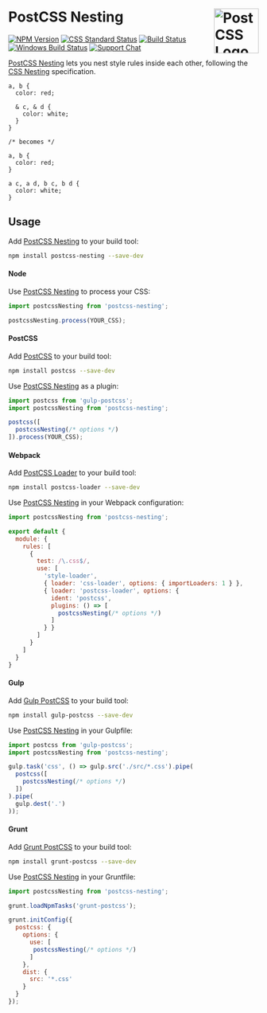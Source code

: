 # PostCSS Nesting [<img src="https://postcss.github.io/postcss/logo.svg" alt="PostCSS Logo" width="90" height="90" align="right">][postcss]

[![NPM Version][npm-img]][npm-url]
[![CSS Standard Status][css-img]][css-url]
[![Build Status][cli-img]][cli-url]
[![Windows Build Status][win-img]][win-url]
[![Support Chat][git-img]][git-url]

[PostCSS Nesting] lets you nest style rules inside each other, following the
[CSS Nesting] specification.

```pcss
a, b {
  color: red;

  & c, & d {
    color: white;
  }
}

/* becomes */

a, b {
  color: red;
}

a c, a d, b c, b d {
  color: white;
}
```

## Usage

Add [PostCSS Nesting] to your build tool:

```bash
npm install postcss-nesting --save-dev
```

#### Node

Use [PostCSS Nesting] to process your CSS:

```js
import postcssNesting from 'postcss-nesting';

postcssNesting.process(YOUR_CSS);
```

#### PostCSS

Add [PostCSS] to your build tool:

```bash
npm install postcss --save-dev
```

Use [PostCSS Nesting] as a plugin:

```js
import postcss from 'gulp-postcss';
import postcssNesting from 'postcss-nesting';

postcss([
  postcssNesting(/* options */)
]).process(YOUR_CSS);
```

#### Webpack

Add [PostCSS Loader] to your build tool:

```bash
npm install postcss-loader --save-dev
```

Use [PostCSS Nesting] in your Webpack configuration:

```js
import postcssNesting from 'postcss-nesting';

export default {
  module: {
    rules: [
      {
        test: /\.css$/,
        use: [
          'style-loader',
          { loader: 'css-loader', options: { importLoaders: 1 } },
          { loader: 'postcss-loader', options: {
            ident: 'postcss',
            plugins: () => [
              postcssNesting(/* options */)
            ]
          } }
        ]
      }
    ]
  }
}
```

#### Gulp

Add [Gulp PostCSS] to your build tool:

```bash
npm install gulp-postcss --save-dev
```

Use [PostCSS Nesting] in your Gulpfile:

```js
import postcss from 'gulp-postcss';
import postcssNesting from 'postcss-nesting';

gulp.task('css', () => gulp.src('./src/*.css').pipe(
  postcss([
    postcssNesting(/* options */)
  ])
).pipe(
  gulp.dest('.')
));
```

#### Grunt

Add [Grunt PostCSS] to your build tool:

```bash
npm install grunt-postcss --save-dev
```

Use [PostCSS Nesting] in your Gruntfile:

```js
import postcssNesting from 'postcss-nesting';

grunt.loadNpmTasks('grunt-postcss');

grunt.initConfig({
  postcss: {
    options: {
      use: [
       postcssNesting(/* options */)
      ]
    },
    dist: {
      src: '*.css'
    }
  }
});
```

[cli-url]: https://travis-ci.org/jonathantneal/postcss-nesting
[cli-img]: https://img.shields.io/travis/jonathantneal/postcss-nesting.svg
[css-img]: https://cssdb.org/badge/nesting-rules.svg
[css-url]: https://cssdb.org/#nesting-rules
[git-url]: https://gitter.im/postcss/postcss
[git-img]: https://img.shields.io/badge/chat-gitter-blue.svg
[npm-url]: https://www.npmjs.com/package/postcss-nesting
[npm-img]: https://img.shields.io/npm/v/postcss-nesting.svg
[win-img]: https://img.shields.io/appveyor/ci/jonathantneal/postcss-nesting.svg
[win-url]: https://ci.appveyor.com/project/jonathantneal/postcss-nesting

[CSS Nesting]: http://tabatkins.github.io/specs/css-nesting/
[Gulp PostCSS]: https://github.com/postcss/gulp-postcss
[Grunt PostCSS]: https://github.com/nDmitry/grunt-postcss
[PostCSS]: https://github.com/postcss/postcss
[PostCSS Loader]: https://github.com/postcss/postcss-loader
[PostCSS Nesting]: https://github.com/jonathantneal/postcss-nesting
